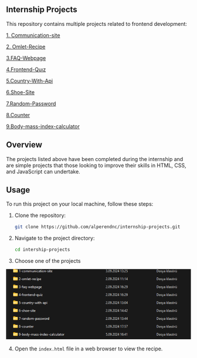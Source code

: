 ## Internship Projects
This repository contains multiple projects related to frontend development:

[1. Communication-site](https://github.com/alperendnc/internship-projects/tree/main/1-communication-site)

[2. Omlet-Recipe](https://github.com/alperendnc/internship-projects/tree/main/2-omlet-recipe)

[3.FAQ-Webpage](https://github.com/alperendnc/internship-projects/tree/main/3-faq-webpage
)

[4.Frontend-Quız](https://github.com/alperendnc/internship-projects/tree/main/4-frontend-quiz
)

[5.Country-With-Api](https://github.com/alperendnc/internship-projects/tree/main/5-country-with-api
)

[6.Shoe-Site](https://github.com/alperendnc/internship-projects/tree/main/6-shoe-site
)

[7.Random-Password](https://github.com/alperendnc/internship-projects/tree/main/7-random-password
)

[8.Counter](https://github.com/alperendnc/internship-projects/tree/main/8-counter
)

[9.Body-mass-index-calculator](https://github.com/alperendnc/internship-projects/tree/main/9-body-mass-index-calculator
)
## Overview
The projects listed above have been completed during the internship and are simple projects that those looking to improve their skills in HTML, CSS, and JavaScript can undertake.

## Usage

To run this project on your local machine, follow these steps:

1. Clone the repository:
    ```bash
    git clone https://github.com/alperendnc/internship-projects.git
    ```
2.  Navigate to the project directory:
    ``` bash
    cd intership-projects
    ```
3.  Choose one of the projects 

![alt text](image-3.png)
    
4.  Open the `index.html` file in a web browser to view the recipe.


